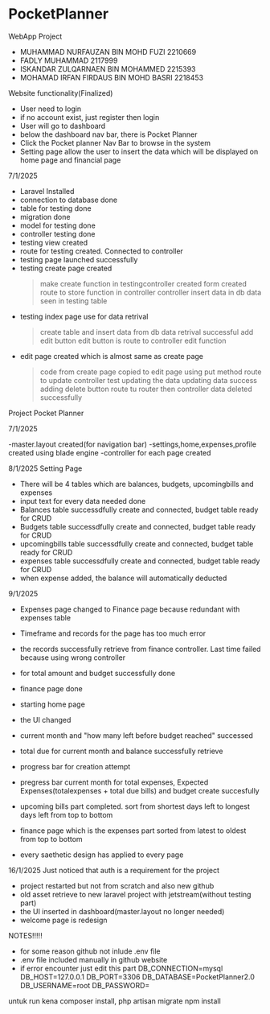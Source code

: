 # PocketPlanner
WebApp Project
- MUHAMMAD NURFAUZAN BIN MOHD FUZI 2210669
- FADLY MUHAMMAD 2117999
- ISKANDAR ZULQARNAEN BIN MOHAMMED 2215393
- MOHAMAD IRFAN FIRDAUS BIN MOHD BASRI 2218453	

Website functionality(Finalized)
- User need to login
- if no account exist, just register then login
- User will go to dashboard
- below the dashboard nav bar, there is Pocket Planner
- Click the Pocket planner Nav Bar to browse in the system
- Setting page allow the user to insert the data which will be displayed on home page and financial page

7/1/2025 
- Laravel Installed
- connection to database done
- table for testing done
- migration done
- model for testing done
- controller testing done
- testing view created
- route for testing created. Connected to controller
- testing page launched successfully
- testing create page created
    >make create function in testingcontroller created
    >form created
    >route to store function in controller
    >controller insert data in db
    >data seen in testing table
- testing index page use for data retrival
    >create table and insert data from db
    >data retrival successful
    >add edit button
    >edit button is route to controller edit function
- edit page created which is almost same as create page
    >code from create page copied to edit page
    >using put method
    >route to update controller
    >test updating the data
    >updating data success
    >adding delete button 
    >route tu router then controller
    >data deleted successfully

Project Pocket Planner

7/1/2025

-master.layout created(for navigation bar)
-settings,home,expenses,profile created using blade engine
-controller for each page created

8/1/2025
Setting Page

- There will be 4 tables which are balances, budgets, upcomingbills and expenses
- input text for every data needed done
- Balances table successdfully create and connected, budget table ready for CRUD
- Budgets table successdfully create and connected, budget table ready for CRUD
- upcomingbills table successdfully create and connected, budget table ready for CRUD
- expenses table successdfully create and connected, budget table ready for CRUD
- when expense added, the balance will automatically deducted

9/1/2025

- Expenses page changed to Finance page because redundant with expenses table
- Timeframe and records for the page has too much error
- the records successfully retrieve from finance controller. Last time failed because using wrong controller
- for total amount and budget successfully done
- finance page done

- starting home page
- the UI changed
- current month and "how many left before budget reached" successed
- total due for current month and balance successfully retrieve
- progress bar for creation attempt
- pregress bar current month for total expenses, Expected Expenses(totalexpenses + total due bills) and budget create succesfully
- upcoming bills part completed. sort from shortest days left to longest days left from top to bottom

- finance page which is the expenses part sorted from latest to oldest from top to bottom

- every saethetic design has applied to every page

16/1/2025
Just noticed that auth is a requirement for the project
- project restarted but not from scratch and also new github
- old asset retrieve to new laravel project with jetstream(without testing part)
- the UI inserted in dashboard(master.layout no longer needed)
- welcome page is redesign

NOTES!!!!!
- for some reason github not inlude .env file
- .env file included manually in github website
- if error encounter just edit this part
DB_CONNECTION=mysql
DB_HOST=127.0.0.1
DB_PORT=3306
DB_DATABASE=PocketPlanner2.0
DB_USERNAME=root
DB_PASSWORD=

untuk run kena composer install,
 php artisan migrate
npm install




